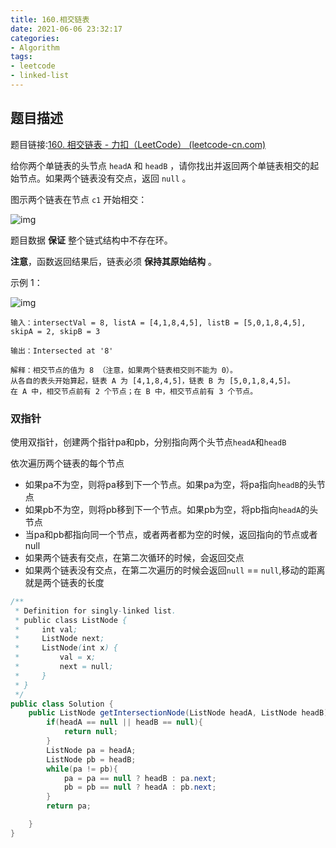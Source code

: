 ```yaml
---
title: 160.相交链表
date: 2021-06-06 23:32:17
categories: 
- Algorithm
tags:
- leetcode
- linked-list
---
```




## 题目描述

题目链接:[160. 相交链表 - 力扣（LeetCode） (leetcode-cn.com)](https://leetcode-cn.com/problems/intersection-of-two-linked-lists/)

给你两个单链表的头节点 `headA` 和 `headB` ，请你找出并返回两个单链表相交的起始节点。如果两个链表没有交点，返回 `null` 。

图示两个链表在节点 `c1` 开始相交：

![img](https://assets.leetcode-cn.com/aliyun-lc-upload/uploads/2018/12/14/160_statement.png)



题目数据 **保证** 整个链式结构中不存在环。

**注意**，函数返回结果后，链表必须 **保持其原始结构** 。



示例 1：

![img](https://assets.leetcode-cn.com/aliyun-lc-upload/uploads/2018/12/14/160_example_1.png)

```
输入：intersectVal = 8, listA = [4,1,8,4,5], listB = [5,0,1,8,4,5], skipA = 2, skipB = 3

输出：Intersected at '8'

解释：相交节点的值为 8 （注意，如果两个链表相交则不能为 0）。
从各自的表头开始算起，链表 A 为 [4,1,8,4,5]，链表 B 为 [5,0,1,8,4,5]。
在 A 中，相交节点前有 2 个节点；在 B 中，相交节点前有 3 个节点。

```



### 双指针

使用双指针，创建两个指针pa和pb，分别指向两个头节点`headA`和`headB`

依次遍历两个链表的每个节点

- 如果pa不为空，则将pa移到下一个节点。如果pa为空，将pa指向`headB`的头节点
- 如果pb不为空，则将pb移到下一个节点。如果pb为空，将pb指向`headA`的头节点
- 当pa和pb都指向同一个节点，或者两者都为空的时候，返回指向的节点或者null
- 如果两个链表有交点，在第二次循环的时候，会返回交点
- 如果两个链表没有交点，在第二次遍历的时候会返回`null` == `null`,移动的距离就是两个链表的长度



```java
/**
 * Definition for singly-linked list.
 * public class ListNode {
 *     int val;
 *     ListNode next;
 *     ListNode(int x) {
 *         val = x;
 *         next = null;
 *     }
 * }
 */
public class Solution {
    public ListNode getIntersectionNode(ListNode headA, ListNode headB) {
        if(headA == null || headB == null){
            return null;
        }
        ListNode pa = headA;
        ListNode pb = headB;
        while(pa != pb){
            pa = pa == null ? headB : pa.next;
            pb = pb == null ? headA : pb.next;
        }
        return pa;

    }
}
```



